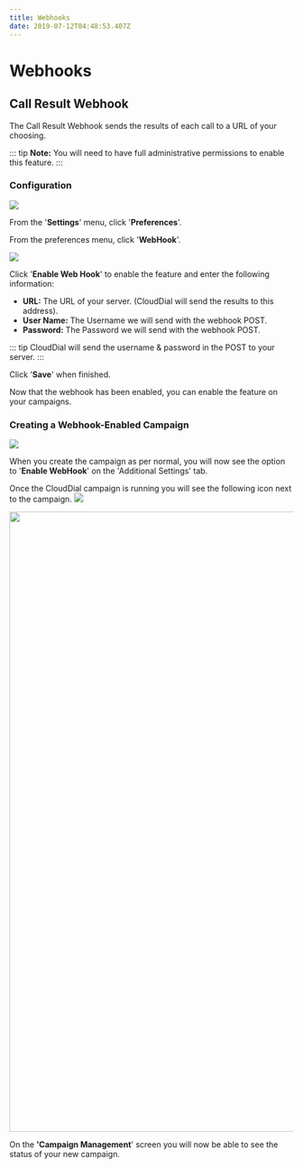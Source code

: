 ```yaml
---
title: Webhooks
date: 2019-07-12T04:48:53.407Z
---
```

# Webhooks

## Call Result Webhook

The Call Result Webhook sends the results of each call to a URL of your choosing.

::: tip
**Note:** You will need to have full administrative permissions to enable this feature.
:::

### **Configuration**

![](/images/clouddial-customagent-1.png)

From the '**Settings**' menu, click '**Preferences**'.

From the preferences menu, click '**WebHook**'.

<img style="width: auto; height: auto;" src="/images/callresultwebhook1.png">


Click '**Enable Web Hook**' to enable the feature and enter the following information:

* **URL:** The URL of your server. (CloudDial will send the results to this address).
* **User Name:** The Username we will send with the webhook POST.
* **Password:** The Password we will send with the webhook POST.

::: tip
CloudDial will send the username & password in the POST to your server.
:::

Click '**Save**' when finished.

Now that the webhook has been enabled, you can enable the feature on your campaigns.

### Creating a Webhook-Enabled Campaign

![](/images/callresultwebhook2.png)

When you create the campaign as per normal, you will now see the option to '**Enable WebHook**' on the 'Additional Settings' tab.

Once the CloudDial campaign is running you will see the following icon next to the campaign. <img style="width: auto; height: auto;" src="/images/callresultwebhookicon.png">

<img style="width: 1100px; height: auto;" src="/images/callresultwebhookrunning.png">

On the **'Campaign Management**' screen you will now be able to see the status of your new campaign.


